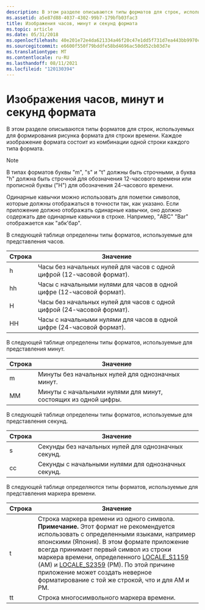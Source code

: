 ```yaml
---
description: В этом разделе описываются типы форматов для строк, используемых для формирования рисунка формата для строки времени. Каждое изображение формата состоит из комбинации одной строки каждого типа формата.
ms.assetid: a5e87d88-4037-4302-99b7-179bfb03fac3
title: Изображения часов, минут и секунд формата
ms.topic: article
ms.date: 05/31/2018
ms.openlocfilehash: 40e201e72e4da621334a46f20c47e1dd5f731d7ea443bb9970ce07bb7f4e5455
ms.sourcegitcommit: e6600f550f79bddfe58bd4696ac50dd52cb03d7e
ms.translationtype: MT
ms.contentlocale: ru-RU
ms.lasthandoff: 08/11/2021
ms.locfileid: "120130394"
---
```

# <a name="hour-minute-and-second-format-pictures"></a>Изображения часов, минут и секунд формата

В этом разделе описываются типы форматов для строк, используемых для формирования рисунка формата для строки времени. Каждое изображение формата состоит из комбинации одной строки каждого типа формата.

> [!Note]  
> В типах форматов буквы "m", "s" и "t" должны быть строчными, а буква "h" должна быть строчной для обозначения 12-часового времени или прописной буквы ("H") для обозначения 24-часового времени.

Одинарные кавычки можно использовать для пометки символов, которые должны отображаться в точности так, как указано. Если приложение должно отображать одинарные кавычки, оно должно содержать две одинарные кавычки в строке. Например, "ABC" "Bar" отображается как "абк'бар".

В следующей таблице определены типы форматов, используемые для представления часов.

| Строка | Значение                                                             |
|--------|---------------------------------------------------------------------|
| h      | Часы без начальных нулей для часов с одной цифрой (12-часовой формат). |
| hh     | Часы с начальными нулями для часов в одной цифре (12-часовой формат).    |
| H      | Часы без начальных нулей для часов с одной цифрой (24-часовой формат). |
| HH     | Часы с начальными нулями для часов в одной цифре (24-часовой формат).    |

В следующей таблице определены типы форматов, используемые для представления минут.

| Строка | Значение                                                 |
|--------|---------------------------------------------------------|
| m      | Минуты без начальных нулей для однозначных минут. |
| ММ     | Минуты с начальными нулями для минут, состоящих из одной цифры.    |

В следующей таблице определены типы форматов, используемые для представления секунд.

| Строка | Значение                                                 |
|--------|---------------------------------------------------------|
| s      | Секунды без начальных нулей для однозначных секунд. |
| сс     | Секунды с начальными нулями для однозначных секунд.    |

В следующей таблице определяются типы форматов, используемые для представления маркера времени.

| Строка | Значение|
| ---    | ---    |
| t      | Строка маркера времени из одного символа.<br />**Примечание.** Этот формат не рекомендуется использовать с определенными языками, например японскими (Япония). В этом формате приложение всегда принимает первый символ из строки маркера времени, определенного [LOCALE_S1159](locale-s1159.md) (AM) и [LOCALE_S2359](locale-s2359.md) (PM). По этой причине приложение может создать неверное форматирование с той же строкой, что и для AM и PM.|
| tt     | Строка многосимвольного маркера времени. |
